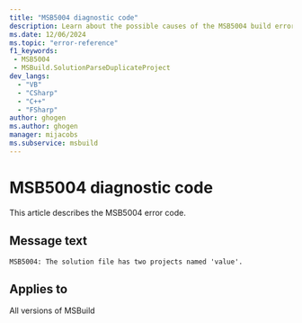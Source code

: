 ```yaml
---
title: "MSB5004 diagnostic code"
description: Learn about the possible causes of the MSB5004 build error, and get troubleshooting tips.
ms.date: 12/06/2024
ms.topic: "error-reference"
f1_keywords:
 - MSB5004
 - MSBuild.SolutionParseDuplicateProject
dev_langs:
  - "VB"
  - "CSharp"
  - "C++"
  - "FSharp"
author: ghogen
ms.author: ghogen
manager: mijacobs
ms.subservice: msbuild
---
```


# MSB5004 diagnostic code

<!-- :::ErrorDefinitionDescription::: -->
<!-- :::editable-content name="introDescription"::: -->
This article describes the MSB5004 error code.
<!-- :::editable-content-end::: -->

## Message text

`MSB5004: The solution file has two projects named 'value'.`

<!-- :::editable-content name="postOutputDescription"::: -->
<!--
{StrBegin="MSB5004: "}UE: The solution filename is provided separately to loggers.
-->
<!-- :::editable-content-end::: -->
<!-- :::ErrorDefinitionDescription-end::: -->

## Applies to

All versions of MSBuild
